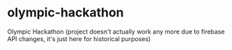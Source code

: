 olympic-hackathon
=================

Olympic Hackathon (project doesn't actually work any more due to firebase API changes, it's just here for historical purposes)
